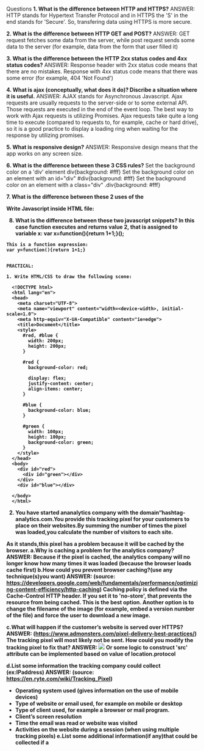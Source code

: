 Questions
**1. What is the difference between HTTP and HTTPS?**
  ANSWER: HTTP stands for Hypertext Transfer Protocol and in HTTPS the 'S' in the end stands for 'Secure'. So, transfering data using HTTPS is more secure.

**2. What is the difference between HTTP GET and POST?**
  ANSWER: GET request fetches some data from the server, while post request sends some data to the server (for example, data from the form that user filled it)

**3. What is the difference between the HTTP 2xx status codes and 4xx status codes?**
  ANSWER: Response header with 2xx status code means that there are no mistakes. Response with 4xx status code means that there was some error (for example, 404 'Not Found')

**4. What is ajax (conceptually, what does it do)? Discribe a situation where it is useful.**
  ANSWER: AJAX stands for Asynchronous Javascript. Ajax requests are usually requests to the server-side or to some external API. Those requests are executed in the end of the event loop. The best way to work with Ajax requests is utilizing Promises. Ajax requests take quite a long time to execute (compared to requests to, for example, cache or hard drive), so it is a good practice to display a loading ring when waiting for the response by utilizing promises.

**5. What is responsive design?**
  ANSWER: Responsive design means that the app works on any screen size.

**6. What is the difference between these 3 CSS rules?**
  Set the background color on a 'div' element
  div{background: #fff}
  Set the background color on an element with an id="div"
  #div{background: #fff}
  Set the background color on an element with a class="div"
  .div{background: #fff}

**7. What is the difference between these 2 uses of the <script> tag?**
  Load Javascript from external file:
  <script src="http://example.com/whatever.js></script>

  Write Javascript inside HTML file:
  <script>var whatever = true</script>

  8. What is the difference between these two javascript snippets?
    In this case function executes and returns value 2, that is assigned to variable x:
    var x=function(){return 1+1;}();

    This is a function expression:
    var y=function(){return 1+1;}


    PRACTICAL:

    1. Write HTML/CSS to draw the following scene:


  ```
    <!DOCTYPE html>
    <html lang="en">
    <head>
      <meta charset="UTF-8">
      <meta name="viewport" content="width=<device-width>, initial-scale=1.0">
      <meta http-equiv="X-UA-Compatible" content="ie=edge">
      <title>Document</title>
      <style>
        #red, #blue {
          width: 200px;
          height: 200px;
        }

        #red {
          background-color: red;

          display: flex;
          justify-content: center;
          align-items: center;
        }

        #blue {
          background-color: blue;
        }

        #green {
          width: 100px;
          height: 100px;
          background-color: green;
        }
      </style>
    </head>
    <body>
      <div id="red">
        <div id="green"></div>
      </div>
      <div id="blue"></div>

    </body>
    </html>
```

2. You have started ananalytics company with the domain“hashtag­-analytics.com.You provide this tracking pixel for your customers to place on their websites.By summing the number of times the pixel was loaded,you calculate the number of visitors to each site.

As it stands,this pixel has a problem because it will be cached by the browser.
a.Why is caching a problem for the analytics company?
  ANSWER: Because if the pixel is cached, the analytics company will no longer know how many times it was loaded (because the browser loads cache first)
b.How could you prevent browser caching?(use any technique(s)you want)
  ANSWER: (source: https://developers.google.com/web/fundamentals/performance/optimizing-content-efficiency/http-caching)
  Caching policy is defined via the Cache-Control HTTP header. If you set it to 'no-store', that prevents the resource from being cached. This is the best option.
  Another option is to change the filename of the image (for example, embed a version number of the file) and force the user to download a new image.

c.What will happen if the customer’s website is served over HTTPS?
  ANSWER: (https://www.admonsters.com/pixel-delivery-best-practices/)
  The tracking pixel will most likely not be sent.
  How could you modify the tracking pixel to fix that?
  ANSWER: <img src=”https://hashtag­analytics.com/12345/pixel.gif” width=”1” height=”1”/>
  Or some logic to construct 'src' attribute can be implemented based on value of location.protocol

d.List some information the tracking company could collect (ex:IPaddress)
  ANSWER: (source: https://en.ryte.com/wiki/Tracking_Pixel)
  - Operating system used (gives information on the use of mobile devices)
  - Type of website or email used, for example on mobile or desktop
  - Type of client used, for example a browser or mail program.
  - Client’s screen resolution
  - Time the email was read or website was visited
  - Activities on the website during a session (when using multiple tracking pixels)
e.List some additional information(if any)that could be collected if a<script>tag is used instead of an <img> tag.
  the screen resolution, plugins used, support of certain technologies by the browser, etc.


3. Harder!
  The following image tag appears somewhere on some webpage.The rest of the page is valid HTML, but otherwise unknown.
  <img id=”myimage” src=”​http://hashtag­analytics.com/myimage.jpg​” width=”300”height=”250”/>
  Write CODE in plain javascript to do the following (jQuery is fine too,if you prefer):Every 2 seconds:­Check whether the image is viewable
  **­If yes, write “visible” to the console (that is,window.console)­ If no,do nothing.

  ANSWER:
  ```
  <script>
    // function to check if the image is out of viewport (returns 'true' when the image is out of viewport)
    function isImageOutOfViewport (el) {
      var rect = el.getBoundingClientRect();
      // rect.bottom < 0 means the image is above the viewport
      // rect.right < 0 means the image is to the left outside of viewport
      // rect.left > window.innerWidth means an element is to the right outside of viewport
      // rect.top > window.innerHeight means an element is below the viewport
      return rect.bottom < 0 || rect.right < 0 || rect.left > window.innerWidth || rect.top > window.innerHeight;
    }
    // every 2 seconds check if the image is inside the viewport and log "visible" to the console if the image is visible
    setInterval(() => !isImageOutOfViewport(myimage) && console.log("visible"), 2000);

  </script>
  ```


